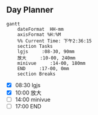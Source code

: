 ## Day Planner
```mermaid
gantt
    dateFormat  HH-mm
    axisFormat %H:%M
    %% Current Time: 下午2:36:15
    section Tasks
    lgjs     :08-30, 90mm
    放大     :10-00, 240mm
    minivue     :14-00, 180mm
    END     :17-00, 0mm
    section Breaks

```

- [x] 08:30 lgjs
- [x] 10:00 放大
- [ ] 14:00 minivue
- [ ] 17:00 END